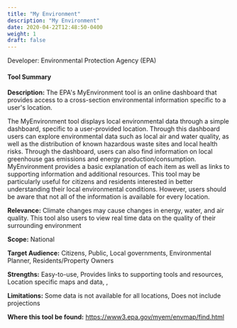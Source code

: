```yaml
---
title: "My Environment"
description: "My Environment"
date: 2020-04-22T12:48:50-0400
weight: 1
draft: false
---
```

Developer: Environmental Protection Agency (EPA)

#### Tool Summary
**Description:** The EPA's MyEnvironment tool is an online dashboard that provides access to a cross-section environmental information specific to a user's location. 

The MyEnvironment tool displays local environmental data through a simple dashboard, specific to a user-provided location. Through this dashboard users can explore environmental data such as local air and water quality, as well as the distribution of known hazardous waste sites and local health risks. Through the dashboard, users can also find information on local greenhouse gas emissions and energy production/consumption. MyEnvironment provides a basic explanation of each item as well as links to supporting information and additional resources. This tool may be particularly useful for citizens and residents interested in better understanding their local environmental conditions. However, users should be aware that not all of the information is available for every location. 



**Relevance:** Climate changes may cause changes in energy, water, and air quality. This tool also users to view real time data on the quality of their surrounding environment

**Scope:** National

**Target Audience:** Citizens, Public, Local governments, Environmental Planner, Residents/Property Owners

**Strengths:** Easy-to-use, Provides links to supporting tools and resources, Location specific maps and data, , 

**Limitations:** Some data is not available for all locations, Does not include projections

**Where this tool be found:** https://www3.epa.gov/myem/envmap/find.html
